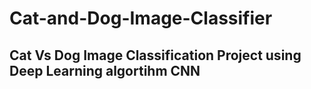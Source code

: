 # Cat-and-Dog-Image-Classifier
## Cat Vs Dog Image Classification Project using Deep Learning algortihm CNN
